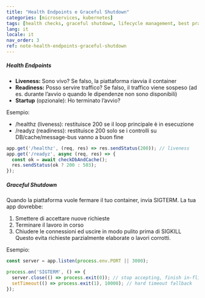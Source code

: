 ```yaml
---
title: "Health Endpoints e Graceful Shutdown"
categories: [microservices, kubernetes]
tags: [health checks, graceful shutdown, lifecycle management, best practices]
lang: it
locale: it
nav_order: 3
ref: note-health-endpoints-graceful-shutdown
---
```

##### Health Endpoints
- **Liveness:** Sono vivo? Se falso, la piattaforma riavvia il container  
- **Readiness:** Posso servire traffico? Se falso, il traffico viene sospeso (ad es. durante l’avvio o quando le dipendenze non sono disponibili)  
- **Startup** (opzionale): Ho terminato l’avvio?  

Esempio:  
- /healthz (liveness): restituisce 200 se il loop principale è in esecuzione  
- /readyz (readiness): restituisce 200 solo se i controlli su DB/cache/message-bus vanno a buon fine  

```javascript
app.get('/healthz', (req, res) => res.sendStatus(200)); // liveness
app.get('/readyz', async (req, res) => {
  const ok = await checkDbAndCache();
  res.sendStatus(ok ? 200 : 503);
});
```

##### Graceful Shutdown
Quando la piattaforma vuole fermare il tuo container, invia SIGTERM. La tua app dovrebbe:
1.	Smettere di accettare nuove richieste
2.	Terminare il lavoro in corso
3.	Chiudere le connessioni ed uscire in modo pulito prima di SIGKILL
Questo evita richieste parzialmente elaborate o lavori corrotti.

Esempio:
```javascript
const server = app.listen(process.env.PORT || 3000);

process.on('SIGTERM', () => {
  server.close(() => process.exit(0)); // stop accepting, finish in-flight
  setTimeout(() => process.exit(1), 10000); // hard timeout fallback
});
```